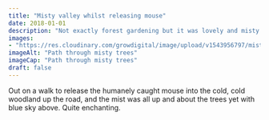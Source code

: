 ```yaml
---
title: "Misty valley whilst releasing mouse"
date: 2018-01-01
description: "Not exactly forest gardening but it was lovely and misty this morning in the hills where I released the mouse"
images: 
- "https://res.cloudinary.com/growdigital/image/upload/v1543956797/misty-wood-38558978625.jpg"
imageAlt: "Path through misty trees"
imageCap: "Path through misty trees"
draft: false
---
```


Out on a walk to release the humanely caught mouse into the cold, cold woodland up the road, and the mist was all up and about the trees yet with blue sky above. Quite enchanting.
